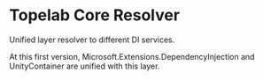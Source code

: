 # Topelab Core Resolver

Unified layer resolver to different DI services.

At this first version, Microsoft.Extensions.DependencyInjection and UnityContainer are unified with this layer.
